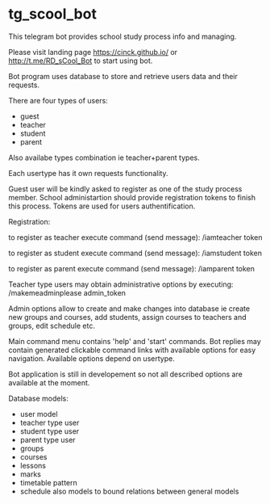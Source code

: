 # tg_scool_bot

This telegram bot provides school study process info and managing.

Please visit landing page https://cinck.github.io/ 
or http://t.me/RD_sCool_Bot to start using bot.

Bot program uses database to store and retrieve users data and their requests.

There are four types of users:
- guest
- teacher
- student
- parent

Also availabe types combination ie teacher+parent types.

Each usertype has it own requests functionality.

Guest user will be kindly asked to register as one of the study process member.
School administartion should provide registration tokens to finish this process.
Tokens are used for users authentification.


Registration:

to register as teacher execute command (send message):
/iamteacher token

to register as student execute command (send message):
/iamstudent token

to register as parent execute command (send message):
/iamparent token

Teacher type users may obtain administrative options by executing:
/makemeadminplease admin_token

Admin options allow to create and make changes into database ie
create new groups and courses, add students, assign courses to teachers and groups, edit schedule etc.

Main command menu contains 'help' and 'start' commands.
Bot replies may contain generated clickable command links with available options for easy navigation.
Available options depend on usertype.

Bot application is still in developement so not all described options are available at the moment.

Database models:
- user model
- teacher type user
- student type user
- parent type user
- groups
- courses
- lessons
- marks
- timetable pattern
- schedule
 also models to bound relations between general models
